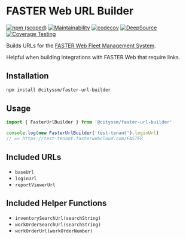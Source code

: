 # FASTER Web URL Builder

[![npm (scoped)](https://img.shields.io/npm/v/@cityssm/faster-url-builder)](https://www.npmjs.com/package/@cityssm/faster-url-builder)
[![Maintainability](https://api.codeclimate.com/v1/badges/e0a774a12da546a21225/maintainability)](https://codeclimate.com/github/cityssm/node-faster-url-builder/maintainability)
[![codecov](https://codecov.io/gh/cityssm/node-faster-url-builder/graph/badge.svg?token=JP9K9I27WP)](https://codecov.io/gh/cityssm/node-faster-url-builder)
[![DeepSource](https://app.deepsource.com/gh/cityssm/node-faster-url-builder.svg/?label=active+issues&show_trend=true&token=GLlKrpnVzE3Qg4436K556yJu)](https://app.deepsource.com/gh/cityssm/node-faster-url-builder/)
[![Coverage Testing](https://github.com/cityssm/node-faster-url-builder/actions/workflows/coverage.yml/badge.svg)](https://github.com/cityssm/node-faster-url-builder/actions/workflows/coverage.yml)

Builds URLs for the
[FASTER Web Fleet Management System](https://fasterasset.com/products/fleet-management-software/).

Helpful when building integrations with FASTER Web that require links.

## Installation

```sh
npm install @cityssm/faster-url-builder
```

## Usage

```javascript
import { FasterUrlBuilder } from '@cityssm/faster-url-builder'

console.log(new FasterUrlBuilder('test-tenant').loginUrl)
// => https://test-tenant.fasterwebcloud.com/FASTER
```

## Included URLs

- `baseUrl`
- `loginUrl`
- `reportViewerUrl`

## Included Helper Functions

- `inventorySearchUrl(searchString)`
- `workOrderSearchUrl(searchString)`
- `workOrderUrl(workOrderNumber)`
